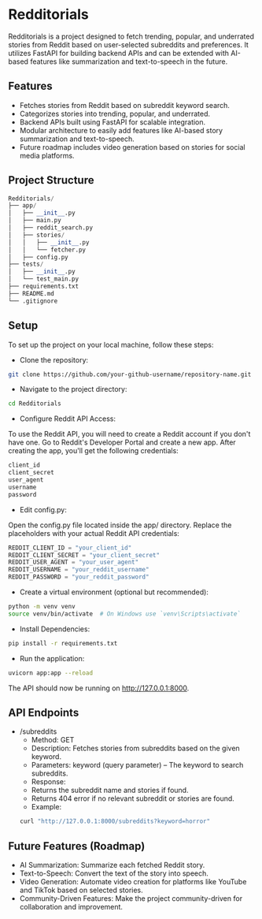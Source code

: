 # Redditorials

Redditorials is a project designed to fetch trending, popular, and underrated stories from Reddit based on user-selected subreddits and preferences. It utilizes FastAPI for building backend APIs and can be extended with AI-based features like summarization and text-to-speech in the future.

## Features
- Fetches stories from Reddit based on subreddit keyword search.
- Categorizes stories into trending, popular, and underrated.
- Backend APIs built using FastAPI for scalable integration.
- Modular architecture to easily add features like AI-based story summarization and text-to-speech.
- Future roadmap includes video generation based on stories for social media platforms.
  
## Project Structure
```py
Redditorials/
├── app/
│   ├── __init__.py
│   ├── main.py
│   ├── reddit_search.py
│   ├── stories/
│   │   ├── __init__.py
│   │   └── fetcher.py
│   ├── config.py
├── tests/
│   ├── __init__.py
│   └── test_main.py
├── requirements.txt
├── README.md
└── .gitignore
```

## Setup
To set up the project on your local machine, follow these steps:

- Clone the repository:
```bash
git clone https://github.com/your-github-username/repository-name.git
```
- Navigate to the project directory:
```bash
cd Redditorials
```
- Configure Reddit API Access:

To use the Reddit API, you will need to create a Reddit account if you don't have one.
Go to Reddit's Developer Portal and create a new app.
After creating the app, you'll get the following credentials:
```py
client_id
client_secret
user_agent
username
password
```
- Edit config.py:

Open the config.py file located inside the app/ directory.
Replace the placeholders with your actual Reddit API credentials:
``` py
REDDIT_CLIENT_ID = "your_client_id"
REDDIT_CLIENT_SECRET = "your_client_secret"
REDDIT_USER_AGENT = "your_user_agent"
REDDIT_USERNAME = "your_reddit_username"
REDDIT_PASSWORD = "your_reddit_password"
```
- Create a virtual environment (optional but recommended):
```bash
python -m venv venv
source venv/bin/activate  # On Windows use `venv\Scripts\activate`
```
- Install Dependencies:
```bash
pip install -r requirements.txt
```
- Run the application:
```bash
uvicorn app:app --reload
```
The API should now be running on http://127.0.0.1:8000.

## API Endpoints
- /subreddits
   * Method: GET
   * Description: Fetches stories from subreddits based on the given keyword.
   * Parameters:
      keyword (query parameter) – The keyword to search subreddits.
   * Response:
   * Returns the subreddit name and stories if found.
   * Returns 404 error if no relevant subreddit or stories are found.
   * Example:
   ```bash
   curl "http://127.0.0.1:8000/subreddits?keyword=horror"
   ```
## Future Features (Roadmap)
- AI Summarization: Summarize each fetched Reddit story.
- Text-to-Speech: Convert the text of the story into speech.
- Video Generation: Automate video creation for platforms like YouTube and TikTok based on selected stories.
- Community-Driven Features: Make the project community-driven for collaboration and improvement.

